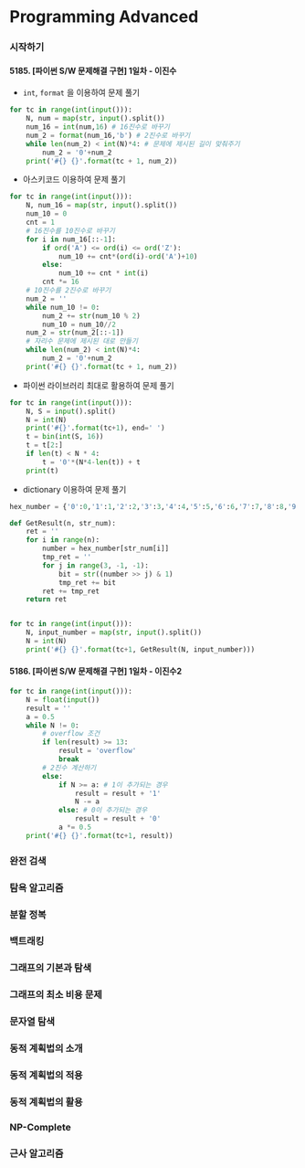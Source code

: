 # Programming Advanced

### 시작하기

#### 5185. [파이썬 S/W 문제해결 구현] 1일차 - 이진수

- `int`, `format` 을 이용하여 문제 풀기

```python
for tc in range(int(input())):
    N, num = map(str, input().split())
    num_16 = int(num,16) # 16진수로 바꾸기
    num_2 = format(num_16,'b') # 2진수로 바꾸기
    while len(num_2) < int(N)*4: # 문제에 제시된 길이 맞춰주기
        num_2 = '0'+num_2
    print('#{} {}'.format(tc + 1, num_2))
```

- 아스키코드 이용하여 문제 풀기

```python
for tc in range(int(input())):
    N, num_16 = map(str, input().split())
    num_10 = 0
    cnt = 1
    # 16진수를 10진수로 바꾸기
    for i in num_16[::-1]:
        if ord('A') <= ord(i) <= ord('Z'):
            num_10 += cnt*(ord(i)-ord('A')+10)
        else:
            num_10 += cnt * int(i)
        cnt *= 16
    # 10진수를 2진수로 바꾸기
    num_2 = ''
    while num_10 != 0:
        num_2 += str(num_10 % 2)
        num_10 = num_10//2
    num_2 = str(num_2[::-1])
    # 자리수 문제에 제시된 대로 만들기
    while len(num_2) < int(N)*4:
        num_2 = '0'+num_2
    print('#{} {}'.format(tc + 1, num_2))
```

- 파이썬 라이브러리 최대로 활용하여 문제 풀기

```python
for tc in range(int(input())):
    N, S = input().split()
    N = int(N)
    print('#{}'.format(tc+1), end=' ')
    t = bin(int(S, 16))
    t = t[2:]
    if len(t) < N * 4:
        t = '0'*(N*4-len(t)) + t
    print(t)
```

- dictionary 이용하여 문제 풀기

```python
hex_number = {'0':0,'1':1,'2':2,'3':3,'4':4,'5':5,'6':6,'7':7,'8':8,'9':9,'A':10,'B':11,'C':12,'D':13,'E':14,'F':15}

def GetResult(n, str_num):
    ret = ''
    for i in range(n):
        number = hex_number[str_num[i]]
        tmp_ret = ''
        for j in range(3, -1, -1):
            bit = str((number >> j) & 1)
            tmp_ret += bit
        ret += tmp_ret
    return ret


for tc in range(int(input())):
    N, input_number = map(str, input().split())
    N = int(N)
    print('#{} {}'.format(tc+1, GetResult(N, input_number)))
```

#### 5186. [파이썬 S/W 문제해결 구현] 1일차 - 이진수2 

```python
for tc in range(int(input())):
    N = float(input())
    result = ''
    a = 0.5
    while N != 0:
        # overflow 조건
        if len(result) >= 13:
            result = 'overflow'
            break
        # 2진수 계산하기
        else:
            if N >= a: # 1이 추가되는 경우
                result = result + '1'
                N -= a
            else: # 0이 추가되는 경우
                result = result + '0'
            a *= 0.5
    print('#{} {}'.format(tc+1, result))
```

### 완전 검색

### 탐욕 알고리즘

### 분할 정복

### 백트래킹

### 그래프의 기본과 탐색

### 그래프의 최소 비용 문제

### 문자열 탐색

### 동적 계획법의 소개

### 동적 계획법의 적용

### 동적 계획법의 활용

### NP-Complete

### 근사 알고리즘